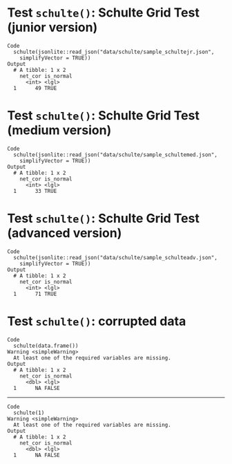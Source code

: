 # Test `schulte()`: Schulte Grid Test (junior version)

    Code
      schulte(jsonlite::read_json("data/schulte/sample_schultejr.json",
        simplifyVector = TRUE))
    Output
      # A tibble: 1 x 2
        net_cor is_normal
          <int> <lgl>    
      1      49 TRUE     

# Test `schulte()`: Schulte Grid Test (medium version)

    Code
      schulte(jsonlite::read_json("data/schulte/sample_schultemed.json",
        simplifyVector = TRUE))
    Output
      # A tibble: 1 x 2
        net_cor is_normal
          <int> <lgl>    
      1      33 TRUE     

# Test `schulte()`: Schulte Grid Test (advanced version)

    Code
      schulte(jsonlite::read_json("data/schulte/sample_schulteadv.json",
        simplifyVector = TRUE))
    Output
      # A tibble: 1 x 2
        net_cor is_normal
          <int> <lgl>    
      1      71 TRUE     

# Test `schulte()`: corrupted data

    Code
      schulte(data.frame())
    Warning <simpleWarning>
      At least one of the required variables are missing.
    Output
      # A tibble: 1 x 2
        net_cor is_normal
          <dbl> <lgl>    
      1      NA FALSE    

---

    Code
      schulte(1)
    Warning <simpleWarning>
      At least one of the required variables are missing.
    Output
      # A tibble: 1 x 2
        net_cor is_normal
          <dbl> <lgl>    
      1      NA FALSE    

